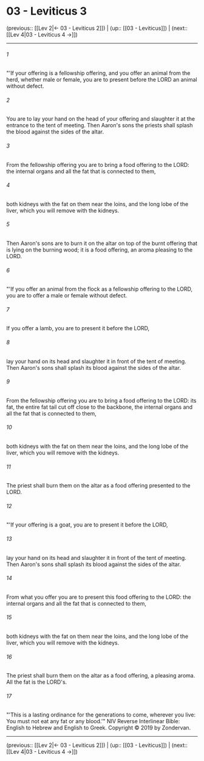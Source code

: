 # 03 - Leviticus 3

(previous:: [[Lev 2|← 03 - Leviticus 2]]) | (up:: [[03 - Leviticus]]) | (next:: [[Lev 4|03 - Leviticus 4 →]])

***


###### 1 
"'If your offering is a fellowship offering, and you offer an animal from the herd, whether male or female, you are to present before the LORD an animal without defect. 

###### 2 
You are to lay your hand on the head of your offering and slaughter it at the entrance to the tent of meeting. Then Aaron's sons the priests shall splash the blood against the sides of the altar. 

###### 3 
From the fellowship offering you are to bring a food offering to the LORD: the internal organs and all the fat that is connected to them, 

###### 4 
both kidneys with the fat on them near the loins, and the long lobe of the liver, which you will remove with the kidneys. 

###### 5 
Then Aaron's sons are to burn it on the altar on top of the burnt offering that is lying on the burning wood; it is a food offering, an aroma pleasing to the LORD. 

###### 6 
"'If you offer an animal from the flock as a fellowship offering to the LORD, you are to offer a male or female without defect. 

###### 7 
If you offer a lamb, you are to present it before the LORD, 

###### 8 
lay your hand on its head and slaughter it in front of the tent of meeting. Then Aaron's sons shall splash its blood against the sides of the altar. 

###### 9 
From the fellowship offering you are to bring a food offering to the LORD: its fat, the entire fat tail cut off close to the backbone, the internal organs and all the fat that is connected to them, 

###### 10 
both kidneys with the fat on them near the loins, and the long lobe of the liver, which you will remove with the kidneys. 

###### 11 
The priest shall burn them on the altar as a food offering presented to the LORD. 

###### 12 
"'If your offering is a goat, you are to present it before the LORD, 

###### 13 
lay your hand on its head and slaughter it in front of the tent of meeting. Then Aaron's sons shall splash its blood against the sides of the altar. 

###### 14 
From what you offer you are to present this food offering to the LORD: the internal organs and all the fat that is connected to them, 

###### 15 
both kidneys with the fat on them near the loins, and the long lobe of the liver, which you will remove with the kidneys. 

###### 16 
The priest shall burn them on the altar as a food offering, a pleasing aroma. All the fat is the LORD's. 

###### 17 
"'This is a lasting ordinance for the generations to come, wherever you live: You must not eat any fat or any blood.'" NIV Reverse Interlinear Bible: English to Hebrew and English to Greek. Copyright © 2019 by Zondervan.

***

(previous:: [[Lev 2|← 03 - Leviticus 2]]) | (up:: [[03 - Leviticus]]) | (next:: [[Lev 4|03 - Leviticus 4 →]])
